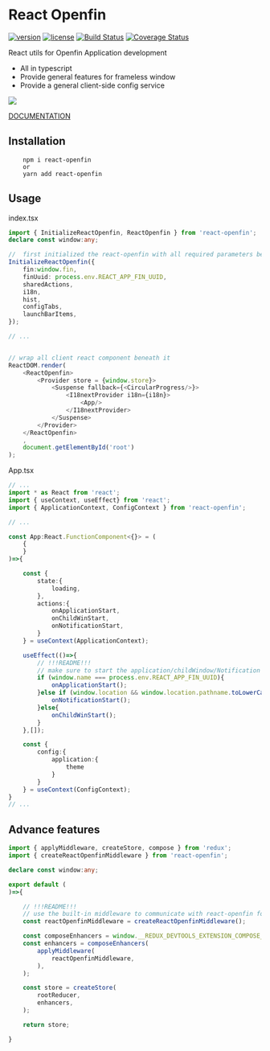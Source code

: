 # React Openfin
[![version][version-badge]][CHANGELOG] [![license][license-badge]][LICENSE]
[![Build Status](https://travis-ci.com/openfin-js-app/react-openfin.svg?branch=master)](https://travis-ci.com/openfin-js-app/react-openfin)
[![Coverage Status](https://coveralls.io/repos/github/openfin-js-app/react-openfin/badge.svg?branch=master)](https://coveralls.io/github/openfin-js-app/react-openfin?branch=master)

React utils for Openfin Application development

* All in typescript
* Provide general features for frameless window
* Provide a general client-side config service

![](https://albertleigh.github.io/openfin-react-latest/img/screenshoot.gif)

[DOCUMENTATION](./DOCUMENTATION.md)

## Installation

```text
    npm i react-openfin 
    or 
    yarn add react-openfin
```

## Usage

index.tsx
```typescript jsx
import { InitializeReactOpenfin, ReactOpenfin } from 'react-openfin';
declare const window:any;

//  first initialized the react-openfin with all required parameters before rendering anthing
InitializeReactOpenfin({
    fin:window.fin,
    finUuid: process.env.REACT_APP_FIN_UUID,
    sharedActions,
    i18n,
    hist,
    configTabs,
    launchBarItems,
});

// ...


// wrap all client react component beneath it
ReactDOM.render(
    <ReactOpenfin>
        <Provider store = {window.store}>
            <Suspense fallback={<CircularProgress/>}>
                <I18nextProvider i18n={i18n}>
                    <App/>
                </I18nextProvider>
            </Suspense>
        </Provider>
    </ReactOpenfin>
    ,
    document.getElementById('root')
);
```

App.tsx
```typescript jsx
// ...
import * as React from 'react';
import { useContext, useEffect} from 'react';
import { ApplicationContext, ConfigContext } from 'react-openfin';

// ...

const App:React.FunctionComponent<{}> = (
    {
    }
)=>{

    const {
        state:{
            loading,
        },
        actions:{
            onApplicationStart,
            onChildWinStart,
            onNotificationStart,
        }
    } = useContext(ApplicationContext);

    useEffect(()=>{
        // !!!README!!!
        // make sure to start the application/childWindow/Notification at the Entry component to boot react-openfin 
        if (window.name === process.env.REACT_APP_FIN_UUID){
            onApplicationStart();
        }else if (window.location && window.location.pathname.toLowerCase().indexOf('notification')>-1){
            onNotificationStart();
        }else{
            onChildWinStart();
        }
    },[]);

    const {
        config:{
            application:{
                theme
            }
        }
    } = useContext(ConfigContext);
}
// ...
```

## Advance features

```typescript
import { applyMiddleware, createStore, compose } from 'redux';
import { createReactOpenfinMiddleware } from 'react-openfin';

declare const window:any;

export default (
)=>{

    // !!!README!!!
    // use the built-in middleware to communicate with react-openfin for advanced features
    const reactOpenfinMiddleware = createReactOpenfinMiddleware();

    const composeEnhancers = window.__REDUX_DEVTOOLS_EXTENSION_COMPOSE__ || compose;
    const enhancers = composeEnhancers(
        applyMiddleware(
            reactOpenfinMiddleware,
        ),
    );

    const store = createStore(
        rootReducer,
        enhancers,
    );

    return store;

}
```



[LICENSE]: ./LICENSE.md
[CHANGELOG]: ./CHANGELOG.md


[version-badge]: https://img.shields.io/badge/version-0.70.30-green.svg
[license-badge]: https://img.shields.io/badge/license-MIT-green.svg
